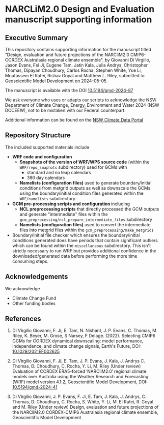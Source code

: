 # NARCLiM2.0 Design and Evaluation manuscript supporting information #

## Executive Summary ##

This repository contains supporting information for the manuscript titled "Design, evaluation and future projections of the NARCliM2.0 CMIP6-CORDEX Australasia regional climate ensemble", by Giovanni Di Virgilio, Jason Evans, Fei Ji, Eugene Tam, Jatin Kala, Julia Andrys, Christopher Thomas, Dipayan Choudhury, Carlos Rocha, Stephen White, Yue Li, Moutassem El Rafei, Rishav Goyal and Matthew L. Riley, submitted to Geoscientific Model Development on 2024-05-05.

The manuscript is available with the DOI [10.5194/gmd-2024-87](https://doi.org/10.5194/gmd-2024-87)

We ask everyone who uses or adapts our scripts to acknowledge the NSW Department of Climate Change, Energy, Environment and Water 2024 (NSW DCCEEW), not to be mistaken with our Federal counterpart.

Additional information can be found on the [NSW Climate Data Portal](https://climatedata-beta.environment.nsw.gov.au/)

## Repository Structure ##

The included supported materials include

* **WRF code and configuration**
  * **Snapshots of the version of WRF/WPS source code** (within the `WRF/repo_snaphots` subdirectory) used for GCMs with
    * standard and no leap calendars
    * 360 day calendars
  * **Namelists (configuration files)** used to generate boundary/initial conditions from metgrid outputs as well as downscale the GCMs using the boundary/initial condition files generated within the `WRF/namelists` subdirectory.
* **GCM pre-processing scripts and configuration** including
  * **NCL preprocessing scripts** that directly processed the GCM outputs and generate "intermediate" files within the `gcm_preprocessing/ncl_prepare_intermediate_files` subdirectory
  * **Namelists (configuration files)** used to convert the intermediate files into metgrid files within the `gcm_preprocessing/make_metgrids`
* Boundary/Initial file checker which ensures the boundary/initial conditions generated does have periods that contain significant outliers which can be found within the `miscellaneous` subdirectory. This isn't strictly necessary to run WRF but provides additional confidence in the downloaded/generated data before performing the more time consuming steps.

## Acknowledgements ##

We acknowledge

* Climate Change Fund
* Other funding bodies

## References ##

1. Di Virgilio Giovanni, F. Ji, E. Tam, N. Nishant, J. P. Evans, C. Thomas, M. Riley, K. Beyer, M. Grose, S Narsey, F Delage. (2022). Selecting CMIP6 GCMs for CORDEX dynamical downscaling: model performance, independence, and climate change signals, Earth's Future, DOI: [10.1029/2021EF002625](https://dx.doi.org/10.1029/2021EF002625)

2. Di Virgilio Giovanni, F. Ji, E. Tam, J. P. Evans, J. Kala, J. Andrys C. Thomas, D. Choudhury, C. Rocha, Y. Li, M. Riley (Under review) Evaluation of CORDEX ERA5-forced ‘NARCliM2.0’ regional climate models over Australia using the Weather Research and Forecasting (WRF) model version 4.1.2, Geoscientific Model Development, DOI: [10.5194/gmd-2024-41](https://dx.doi.org/10.5194/gmd-2024-41)

3. Di Virgilio Giovanni, J. P. Evans, F. Ji, E. Tam, J. Kala, J. Andrys, C. Thomas, D. Choudhury, C. Rocha, S. White, Y. Li, M. El Rafei, R. Goyal and M. Riley (Under review) Design, evaluation and future projections of the NARCliM2.0 CORDEX-CMIP6 Australasia regional climate ensemble, Geoscientific Model Development
